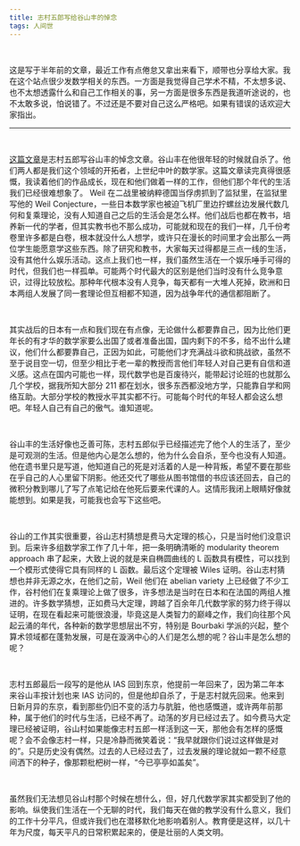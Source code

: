 ```yaml
---
title: 志村五郎写给谷山丰的悼念
tags: 人间世
---
```


<br/>

这是写于半年前的文章，最近工作有点倦怠又拿出来看下，顺带也分享给大家。我在这个站点很少发数学相关的东西。一方面是我觉得自己学术不精，不太想多说、也不太想透露什么和自己工作相关的事，另一方面是很多东西是我道听途说的，也不太敢多说，怕说错了。不过还是不要对自己这么严格吧。如果有错误的话欢迎大家指出。

---

<br/>

[这篇文章](https://londmathsoc.onlinelibrary.wiley.com/doi/epdf/10.1112/blms/21.2.186)是志村五郎写谷山丰的悼念文章。谷山丰在他很年轻的时候就自杀了。他们两人都是我们这个领域的开拓者，上世纪中叶的数学家。这篇文章读完真得很感慨，我读着他们的作品成长，现在和他们做着一样的工作，但他们那个年代的生活我们已经很难想象了。 Weil 在二战里被纳粹德国当俘虏抓到了监狱里，在监狱里写他的 Weil Conjecture，一些日本数学家也被迫飞机厂里边拧螺丝边发展代数几何和复乘理论，没有人知道自己之后的生活会是怎么样。他们战后也都在教书，培养新一代的学者，但其实教书也不那么成功，可能就和现在的我们一样，几千份考卷里许多都是白卷，根本就没什么人想学，或许只在漫长的时间里才会出那么一两位学生能愿意学这些东西。除了研究和教书，大家每天过得都是三点一线的生活，没有其他什么娱乐活动。这点上我们也一样，我们虽然生活在一个娱乐唾手可得的时代，但我们也一样孤单。可能两个时代最大的区别是他们当时没有什么竞争意识，过得比较放松。那种年代根本没有人竞争，每天都有一大堆人死掉，欧洲和日本两组人发展了同一套理论但互相都不知道，因为战争年代的通信都阻断了。

<br/>

其实战后的日本有一点和我们现在有点像，无论做什么都要靠自己，因为比他们更年长的有才华的数学家要么出国了或者准备出国，国内剩下的不多，给不出什么建议，他们什么都要靠自己，正因为如此，可能他们才充满战斗欲和挑战欲，虽然不至于说目空一切，但至少相比于老一辈的教授而言他们年轻人对自己更有自信和道义感。这点在国内可能也一样，现代数学也是百废待兴，能带起讨论班的也就那么几个学校，据我所知大部分 211 都在划水，很多东西都没地方学，只能靠自学和网络互助。大部分学校的教授水平其实都不行。可能每个时代的年轻人都会这么想吧。年轻人自己有自己的傲气。谁知道呢。

<br/>

谷山丰的生活好像也乏善可陈，志村五郎似乎已经描述完了他个人的生活了，至少是可观测的生活。但是他内心是怎么想的，他为什么会自杀，至今也没有人知道。他在遗书里只是写道，他知道自己的死是对活着的人是一种背叛，希望不要在那些在乎自己的人心里留下阴影。他还交代了哪些从图书馆借的书应该还回去，自己的微积分教到哪儿了写了点笔记给在他死后要来代课的人。这情形我闭上眼睛好像就能想到。如果是我，可能我也会写下这些吧。

<br/>

谷山的工作其实很重要，谷山志村猜想是费马大定理的核心，只是当时他们没意识到。后来许多组数学家工作了几十年，把一条明确清晰的 modularity theorem approach 串了起来，大致上说的就是来自椭圆曲线的 L 函数具有模性，可以找到一个模形式使得它具有同样的 L 函数。最后这个定理被 Wiles 证明。谷山志村猜想也并非无源之水，在他们之前，Weil 他们在 abelian variety 上已经做了不少工作，谷村他们在复乘理论上做了很多，许多想法是当时在日本和在法国的两组人推进的。许多数学猜想，正如费马大定理，跨越了百余年几代数学家的努力终于得以证明，在现在看起来可能很浪漫，毕竟这是人类智力的巅峰之作，我们向往那个风起云涌的年代，各种新的数学思想层出不穷，特别是 Bourbaki 学派的兴起，整个算术领域都在蓬勃发展，可是在漩涡中心的人们是怎么想的呢？谷山丰是怎么想的呢？

<br/>

志村五郎最后一段写的是他从 IAS 回到东京，他提前一年回来了，因为第二年本来谷山丰按计划也来 IAS 访问的，但是他却自杀了，于是志村就先回来。他来到日新月异的东京，看到那些仍旧不变的活力与肮脏，他也感慨道，或许两年前那种，属于他们的时代与生活，已经不再了。动荡的岁月已经过去了。如今费马大定理已经被证明，谷山村如果能像志村五郎一样活到这一天，那他会有怎样的感慨呢？会不会像志村一样，只是冷静而微笑着说：“我早就跟你们说过这样做是对的”。只是历史没有偶然。过去的人已经过去了，过去发展的理论就如一颗不经意间洒下的种子，像那颗枇杷树一样，“今已亭亭如盖矣”。

<br/>

虽然我们无法想见谷山村那个时候在想什么，但，好几代数学家其实都受到了他的影响。纵使我们生活在一个无聊的时代，我们每天在做的教学没有什么意义，我们的工作十分平凡，但或许我们也在潜移默化地影响着别人。教育便是这样，以几十年为尺度，每天平凡的日常积累起来的，便是壮丽的人类文明。
